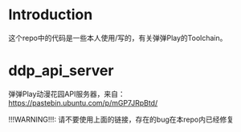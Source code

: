 # Introduction

这个repo中的代码是一些本人使用/写的，有关弹弹Play的Toolchain。

# ddp_api_server

弹弹Play动漫花园API服务器，来自：https://pastebin.ubuntu.com/p/mGP7JRpBtd/

!!!WARNING!!!: 请不要使用上面的链接，存在的bug在本repo内已经修复

# 